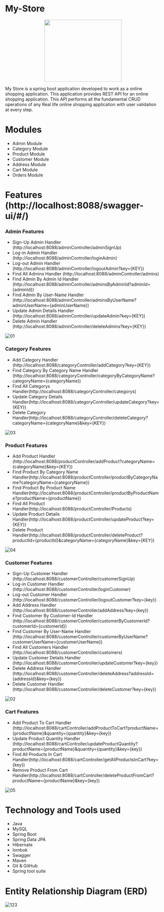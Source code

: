# My-Store
<p align="center">
  <img width="250" height="200" src="https://user-images.githubusercontent.com/103619788/215250340-60fb26a6-4ad8-4345-aa00-dd10724f916b.jpg">
</p>


My Store is a spring boot application developed to work as a online shopping application. This application provides REST API for an online shopping application. This API performs all the fundamental CRUD operations of any Real life online shopping application with user validation at every step.

# Modules 

- Admin Module  
- Category Module
- Product Module
- Customer Module
- Address Module
- Cart Module
- Orders Module

# Features (http://localhost:8088/swagger-ui/#/)

### Admin Features 

- Sign-Up Admin Handler (http://localhost:8088/adminController/adminSignUp)
- Log-in Admin Handler (http://localhost:8088/adminController/loginAdmin)
- Log-out Admin Handler (http://localhost:8088/adminController/logoutAdmin?key={KEY})
- Find All Admins Handler (http://localhost:8088/adminController/admins)
- Find Admin By Admin Id Handler (http://localhost:8088/adminController/adminsByAdminId?adminId={adminId})
- Find Admin By User-Name Handler (http://localhost:8088/adminController/adminsByUserName?adminUserName={adminUserName})
- Update Admin Details Handler (http://localhost:8088/adminController/updateAdmin?key={KEY})
- Delete Admin Handler (http://localhost:8088/adminController/deleteAdmins?key={KEY})

![01](https://user-images.githubusercontent.com/103619788/220114469-601fbb07-598b-44ed-865d-d1becb749b9c.jpg)

### Category Features 

- Add Category Handler (http://localhost:8088/categoryController/addCategory?key={KEY})
- Find Category By Category Name Handler (http://localhost:8088/categoryController/categoryByCategoryName?categoryName={categoryName})
- Find All Categorys Handler(http://localhost:8088/categoryController/categorys)
- Update Category Details Handler(http://localhost:8088/categoryController/updateCategory?key={KEY})
- Delete Category Handler(http://localhost:8088/categoryController/deleteCategory?categoryName={categoryName}&key={KEY})

![03](https://user-images.githubusercontent.com/103619788/220283745-11c5ca3a-1398-469b-be67-07a713ef6d97.jpg)

### Product Features 

- Add Product Handler (http://localhost:8088/productController/addProduct?categoryName={categoryName}&key={KEY})
- Find Product By Category Name Handler(http://localhost:8088/productController/productByCategoryName?categoryName={categoryName})
- Find Product By Product Name Handler(http://localhost:8088/productController/productByProductName?productName={productName})
- Find All Product Handler(http://localhost:8088/productController/Products)
- Update Product Details Handler(http://localhost:8088/productController/updateProduct?key={KEY})
- Delete Product Handler(http://localhost:8088/productController/deleteProduct?productId={productId}&categoryName={categoryName}&key={KEY})

![04](https://user-images.githubusercontent.com/103619788/220287227-d7603a48-2d88-4c99-954c-0d8144457b03.jpg)

### Customer Features 

- Sign-Up Customer Handler (http://localhost:8088/customerController/customerSignUp)
- Log-in Customer Handler (http://localhost:8088/customerController/loginCustomer)
- Log-out Customer Handler (http://localhost:8088/customerController/logoutCustomer?key={key})
- Add Address Handler (http://localhost:8088/customerController/addAddress?key={key})
- Find Customer By Customer-Id Handler (http://localhost:8088/customerController/customerByCustomerId?customerId={customerId})
- Find Customer By User-Name Handler (http://localhost:8088/customerController/customerByUserName?customerUserName={customerUserName})
- Find All Customers Handler (http://localhost:8088/customerController/customers)
- Update Customer Details Handler (http://localhost:8088/customerController/updateCustomer?key={key})
- Delete Address Handler (http://localhost:8088/customerController/deleteAddress?addressId={addressId}&key={key})
- Delete Customer Handler (http://localhost:8088/customerController/deleteCustomer?key={key})

![02](https://user-images.githubusercontent.com/103619788/220293152-c4b2f41b-6318-403d-a5a1-edae4e490484.jpg)

### Cart Features 

- Add Product To Cart Handler (http://localhost:8088/cartController/addProductToCart?productName={productName}&quantity={quantity}&key={key})
- Update Product Quantity Handler (http://localhost:8088/cartController/updateProductQuantity?productName={productName}&quantity={quantity}&key={key})
- Find All Products In Cart Handler(http://localhost:8088/cartController/getAllProductsInCart?key={key})
- Remove Product From Cart Handler(http://localhost:8088/cartController/deleteProductFromCart?productName={productName}&key={key})

![05](https://user-images.githubusercontent.com/103619788/220562669-8090633a-d06e-4a7a-9d6b-c626ee58c1ba.jpg)

# Technology and Tools used 

- Java
- MySQL
- Spring Boot
- Spring Data JPA
- Hibernate
- lombok
- Swagger
- Maven
- Git & GitHub
- Spring tool suite

# Entity Relationship Diagram (ERD)
![123](https://user-images.githubusercontent.com/103619788/219714882-03e5f097-63a4-4ab8-9d8b-ce2842e6eff2.jpg)
